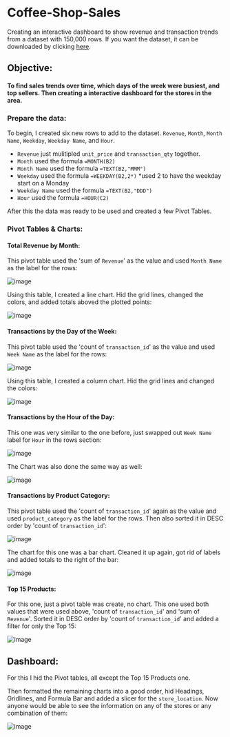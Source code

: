 # Coffee-Shop-Sales

Creating an interactive dashboard to show revenue and transaction trends from a dataset with 150,000 rows. If you want the dataset, it can be downloaded by clicking <a href = "https://maven-datasets.s3.amazonaws.com/Coffee+Shop+Sales/Coffee+Shop+Sales.zip">here</a>.

## Objective:
#### To find sales trends over time, which days of the week were busiest, and top sellers. Then creating a interactive dashboard for the stores in the area.

### Prepare the data:

To begin, I created six new rows to add to the dataset. `Revenue`, `Month`, `Month Name`, `Weekday`, `Weekday Name`, and `Hour`.
- `Revenue` just mulitipled `unit_price` and `transaction_qty` together.
- `Month` used the formula `=MONTH(B2)`
- `Month Name` used the formula `=TEXT(B2,"MMM")`
- `Weekday` used the formula `=WEEKDAY(B2,2*)` *used 2 to have the weekday start on a Monday
- `Weekday Name` used the formula `=TEXT(B2,"DDD")`
- `Hour` used the formula `=HOUR(C2)`

After this the data was ready to be used and created a few Pivot Tables.

### Pivot Tables & Charts:

#### Total Revenue by Month:

 This pivot table used the 'sum of `Revenue`' as the value and used `Month Name` as the label for the rows:
 
 ![image](https://github.com/user-attachments/assets/9ca37069-8f0b-4730-9872-fe7d082211e3)

 Using this table, I created a line chart.  Hid the grid lines, changed the colors, and added totals aboved the plotted points:
 
 ![image](https://github.com/user-attachments/assets/49f71856-7c28-4921-8845-c5512e183e7c)


#### Transactions by the Day of the Week:

This pivot table used the 'count of `transaction_id`' as the value and used `Week Name` as the label for the rows:

![image](https://github.com/user-attachments/assets/69565e1f-ef85-42c5-832a-556a087144b4)

Using this table, I created a column chart.  Hid the grid lines and changed the colors:

![image](https://github.com/user-attachments/assets/a058b9d1-310d-454e-8c83-bdd0c12b1f87)

#### Transactions by the Hour of the Day:

This one was very similar to the one before, just swapped out `Week Name` label for `Hour` in the rows section:

![image](https://github.com/user-attachments/assets/36b3a35a-539e-41ec-8514-1394bbee0f26)

The Chart was also done the same way as well:

![image](https://github.com/user-attachments/assets/34865bac-7119-442a-b5ff-30eef3b57e18)

#### Transactions by Product Category:

This pivot table used the 'count of `transaction_id`' again as the value and used `product_category` as the label for the rows.
Then also sorted it in DESC order by 'count of `transaction_id`':

![image](https://github.com/user-attachments/assets/7eab7c4e-c2ed-4595-ac66-8b48b229473f)

The chart for this one was a bar chart.  Cleaned it up again, got rid of labels and added totals to the right of the bar:

![image](https://github.com/user-attachments/assets/5754510b-21cc-4411-9ff0-78dec8d1e7d1)

#### Top 15 Products:

For this one, just a pivot table was create, no chart.  This one used both values that were used above, 'count of `transaction_id`' and 'sum of `Revenue`'.
Sorted it in DESC order by 'count of `transaction_id`' and added a filter for only the Top 15:

![image](https://github.com/user-attachments/assets/42d7beb3-2f97-40ec-8f1c-926de2382835)


## Dashboard:

For this I hid the Pivot tables, all except the Top 15 Products one.

Then formatted the remaining charts into a good order, hid Headings, Gridlines, and Formula Bar and added a slicer for the `store_location`. Now anyone would be able to see the information on any of the stores or any combination of them:

![image](https://github.com/user-attachments/assets/58c9bef9-0831-48db-bbcc-fd39cf38ed70)
